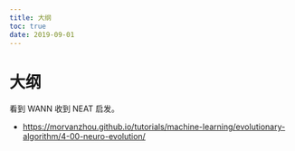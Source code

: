 ```yaml
---
title: 大纲
toc: true
date: 2019-09-01
---
```

# 大纲

看到 WANN 收到 NEAT 启发。


- https://morvanzhou.github.io/tutorials/machine-learning/evolutionary-algorithm/4-00-neuro-evolution/
